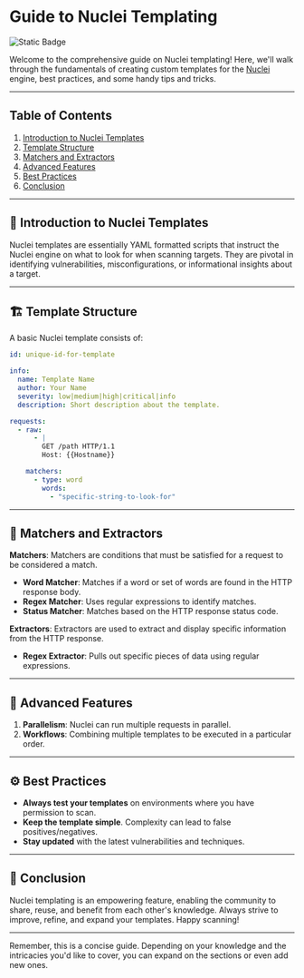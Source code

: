 # Guide to Nuclei Templating

![Static Badge](https://img.shields.io/badge/Nuclei-Templating%20Guide-green)

Welcome to the comprehensive guide on Nuclei templating! Here, we'll walk through the fundamentals of creating custom templates for the [Nuclei](https://github.com/projectdiscovery/nuclei) engine, best practices, and some handy tips and tricks.

---

## Table of Contents
1. [Introduction to Nuclei Templates](#introduction)
2. [Template Structure](#structure)
3. [Matchers and Extractors](#matchers)
4. [Advanced Features](#advanced)
5. [Best Practices](#best-practices)
6. [Conclusion](#conclusion)

---

<a name="introduction"></a>
## 📘 Introduction to Nuclei Templates

Nuclei templates are essentially YAML formatted scripts that instruct the Nuclei engine on what to look for when scanning targets. They are pivotal in identifying vulnerabilities, misconfigurations, or informational insights about a target.

---

<a name="structure"></a>
## 🏗️ Template Structure

A basic Nuclei template consists of:

```yaml
id: unique-id-for-template

info:
  name: Template Name
  author: Your Name
  severity: low|medium|high|critical|info
  description: Short description about the template.

requests:
  - raw:
      - |
        GET /path HTTP/1.1
        Host: {{Hostname}}

    matchers:
      - type: word
        words:
          - "specific-string-to-look-for"
```

---

<a name="matchers"></a>
## 🎯 Matchers and Extractors

**Matchers**:
Matchers are conditions that must be satisfied for a request to be considered a match.

- **Word Matcher**: Matches if a word or set of words are found in the HTTP response body.
- **Regex Matcher**: Uses regular expressions to identify matches.
- **Status Matcher**: Matches based on the HTTP response status code.
  
**Extractors**:
Extractors are used to extract and display specific information from the HTTP response.

- **Regex Extractor**: Pulls out specific pieces of data using regular expressions.

---

<a name="advanced"></a>
## 🚀 Advanced Features

1. **Parallelism**: Nuclei can run multiple requests in parallel. 
2. **Workflows**: Combining multiple templates to be executed in a particular order.

---

<a name="best-practices"></a>
## ⚙️ Best Practices

- **Always test your templates** on environments where you have permission to scan.
- **Keep the template simple**. Complexity can lead to false positives/negatives.
- **Stay updated** with the latest vulnerabilities and techniques.
  
---

<a name="conclusion"></a>
## 📝 Conclusion

Nuclei templating is an empowering feature, enabling the community to share, reuse, and benefit from each other's knowledge. Always strive to improve, refine, and expand your templates. Happy scanning!

---

Remember, this is a concise guide. Depending on your knowledge and the intricacies you'd like to cover, you can expand on the sections or even add new ones.